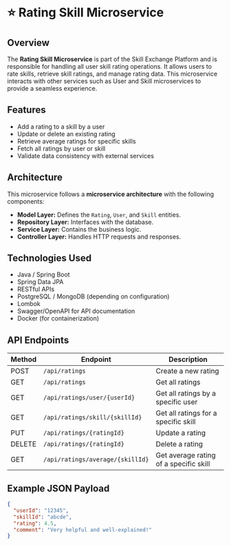 # ⭐ Rating Skill Microservice

## Overview

The **Rating Skill Microservice** is part of the Skill Exchange Platform and is responsible for handling all user skill rating operations. It allows users to rate skills, retrieve skill ratings, and manage rating data. This microservice interacts with other services such as User and Skill microservices to provide a seamless experience.

## Features

- Add a rating to a skill by a user
- Update or delete an existing rating
- Retrieve average ratings for specific skills
- Fetch all ratings by user or skill
- Validate data consistency with external services

## Architecture

This microservice follows a **microservice architecture** with the following components:

- **Model Layer:** Defines the `Rating`, `User`, and `Skill` entities.
- **Repository Layer:** Interfaces with the database.
- **Service Layer:** Contains the business logic.
- **Controller Layer:** Handles HTTP requests and responses.

## Technologies Used

- Java / Spring Boot
- Spring Data JPA
- RESTful APIs
- PostgreSQL / MongoDB (depending on configuration)
- Lombok
- Swagger/OpenAPI for API documentation
- Docker (for containerization)

## API Endpoints

| Method | Endpoint                        | Description                               |
|--------|----------------------------------|-------------------------------------------|
| POST   | `/api/ratings`                  | Create a new rating                       |
| GET    | `/api/ratings`                  | Get all ratings                           |
| GET    | `/api/ratings/user/{userId}`    | Get all ratings by a specific user        |
| GET    | `/api/ratings/skill/{skillId}`  | Get all ratings for a specific skill      |
| PUT    | `/api/ratings/{ratingId}`       | Update a rating                           |
| DELETE | `/api/ratings/{ratingId}`       | Delete a rating                           |
| GET    | `/api/ratings/average/{skillId}`| Get average rating of a specific skill    |

## Example JSON Payload

```json
{
  "userId": "12345",
  "skillId": "abcde",
  "rating": 4.5,
  "comment": "Very helpful and well-explained!"
}
